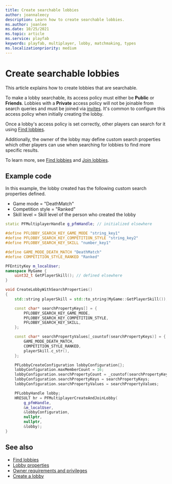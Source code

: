```yaml
---
title: Create searchable lobbies
author: joannaleecy
description: Learn how to create searchable lobbies.
ms.author: joanlee
ms.date: 10/25/2021
ms.topic: article
ms.service: playfab
keywords: playfab, multiplayer, lobby, matchmaking, types
ms.localizationpriority: medium
---
```


# Create searchable lobbies

This article explains how to create lobbies that are searchable. 

To make a lobby searchable, its access policy must either be __Public__ or __Friends__. Lobbies with a __Private__ access policy will not be joinable from search queries and must be joined via [invites](#). It's common to configure this access policy when initially creating the lobby.

Once a lobby's access policy is set correctly, other players can search for it using [Find lobbies](find-lobbies.md).

Additionally, the owner of the lobby may define custom search properties which other players can use when searching for lobbies to find more specific results.

To learn more, see [Find lobbies](find-lobbies.md) and [Join lobbies](join-lobbies.md).

## Example code

In this example, the lobby created has the following custom search properties defined.

* Game mode = "DeathMatch"
* Competition style = "Ranked"
* Skill level = Skill level of the person who created the lobby

```cpp
static PFMultiplayerHandle g_pfmHandle; // initialized elsewhere

#define PFLOBBY_SEARCH_KEY_GAME_MODE "string_key1"
#define PFLOBBY_SEARCH_KEY_COMPETITION_STYLE "string_key2"
#define PFLOBBY_SEARCH_KEY_SKILL "number_key1"

#define GAME_MODE_DEATH_MATCH "DeathMatch"
#define COMPETITION_STYLE_RANKED "Ranked"

PFEntityKey m_localUser;
namespace MyGame {
    uint32_t GetPlayerSkill(); // defined elsewhere
}

void CreateLobbyWithSearchProperties()
{
    std::string playerSkill = std::to_string(MyGame::GetPlayerSkill());

    const char* searchPropertyKeys[] = {
        PFLOBBY_SEARCH_KEY_GAME_MODE,
        PFLOBBY_SEARCH_KEY_COMPETITION_STYLE,
        PFLOBBY_SEARCH_KEY_SKILL,
    };

    const char* searchPropertyValues[_countof(searchPropertyKeys)] = {
        GAME_MODE_DEATH_MATCH,
        COMPETITION_STYLE_RANKED,
        playerSkill.c_str(),
    };

    PFLobbyCreateConfiguration lobbyConfiguration{};
    lobbyConfiguration.maxMemberCount = 16;
    lobbyConfiguration.searchPropertyCount = _countof(searchPropertyKeys);
    lobbyConfiguration.searchPropertyKeys = searchPropertyKeys;
    lobbyConfiguration.searchPropertyValues = searchPropertyValues;

    PFLobbyHandle lobby;
    HRESULT hr = PFMultiplayerCreateAndJoinLobby(
        g_pfmHandle,
        &m_localUser,
        &lobbyConfiguration,
        nullptr,
        nullptr,
        &lobby);
}
```

## See also

* [Find lobbies](find-lobbies.md)
* [Lobby properties](lobby-properties.md)
* [Owner requirements and privileges](owner-requirements-and-privileges.md)
* [Create a lobby](create-a-lobby.md)